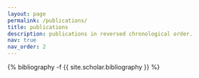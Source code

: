 ```yaml
---
layout: page
permalink: /publications/
title: publications
description: publications in reversed chronological order.
nav: true
nav_order: 2
---
```

<!-- :sparkles: :smile: :gear: :dna:  -->
<!-- _pages/publications.md -->
<div class="publications">

{% bibliography -f {{ site.scholar.bibliography }} %}

</div>